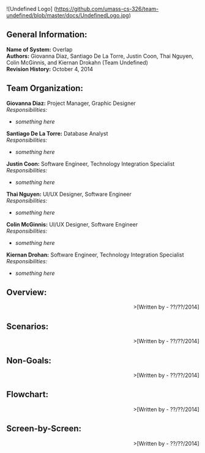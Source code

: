 ![Undefined Logo] (https://github.com/umass-cs-326/team-undefined/blob/master/docs/UndefinedLogo.jpg)

General Information:
--------------------

**Name of System:** Overlap  
**Authors:** Giovanna Diaz, Santiago De La Torre, Justin Coon, Thai Nguyen, Colin McGinnis, and Kiernan Drokahn (Team Undefined)  
**Revision History:** October 4, 2014  


Team Organization: 
------------------
**Giovanna Diaz:** Project Manager, Graphic Designer  
*Responsibilities:*  
- _something here_

**Santiago De La Torre:** Database Analyst  
*Responsibilities:*  
- _something here_

**Justin Coon:** Software Engineer, Technology Integration Specialist  
*Responsibilities:*  
- _something here_

**Thai Nguyen:** UI/UX Designer, Software Engineer  
*Responsibilities:*  
- _something here_

**Colin McGinnis:** UI/UX Designer, Software Engineer  
*Responsibilities:*  
- _something here_

**Kiernan Drohan:** Software Engineer, Technology Integration Specialist  
*Responsibilities:*  
- _something here_


Overview:
---------
  
  
<p align = "right"></em>>[Written by  - ??/??/2014]</em></p>

Scenarios:
----------
  

<p align = "right"></em>>[Written by  - ??/??/2014]</em></p>  

Non-Goals:
----------
  

<p align = "right"></em>>[Written by  - ??/??/2014]</em></p>

Flowchart:
----------
  

<p align = "right"></em>>[Written by  - ??/??/2014]</em></p>

Screen-by-Screen:
-----------------
  

<p align = "right"></em>>[Written by  - ??/??/2014]</em></p>